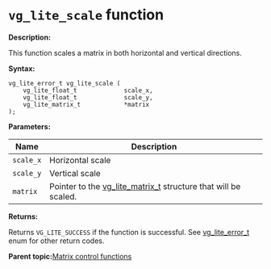 # `vg_lite_scale` function

**Description:**

This function scales a matrix in both horizontal and vertical directions.

**Syntax:**

```
vg_lite_error_t vg_lite_scale (
    vg_lite_float_t             scale_x,
    vg_lite_float_t             scale_y,
    vg_lite_matrix_t            *matrix
);

```

**Parameters:**

|Name|Description|
|----|-----------|
|`scale_x`|Horizontal scale|
|`scale_y`|Vertical scale|
|`matrix`|Pointer to the [vg\_lite\_matrix\_t](vg_lite_matrix_t_structure_001.md) structure that will be scaled.|

**Returns:**

Returns `VG_LITE_SUCCESS` if the function is successful. See [vg\_lite\_error\_t](vg_lite_error_t_enumeration.md) enum for other return codes.

**Parent topic:**[Matrix control functions](../topics/matrix_control_functions.md)

